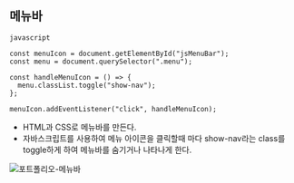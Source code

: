 ## 메뉴바

```
javascript

const menuIcon = document.getElementById("jsMenuBar");
const menu = document.querySelector(".menu");

const handleMenuIcon = () => {
  menu.classList.toggle("show-nav");
};

menuIcon.addEventListener("click", handleMenuIcon);

```

- HTML과 CSS로 메뉴바를 만든다.
- 자바스크립트를 사용하여 메뉴 아이콘을 클릭할때 마다 show-nav라는 class를 toggle하게 하여 메뉴바를 숨기거나 나타나게 한다.

![포트폴리오-메뉴바](https://user-images.githubusercontent.com/79352105/135840150-9bbc7773-3ff1-4ba2-aa25-3813c654417a.gif)
